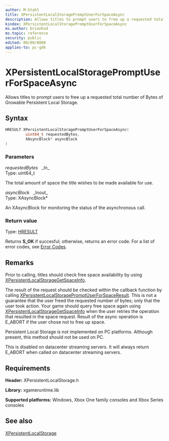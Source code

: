```yaml
---
author: M-Stahl
title: XPersistentLocalStoragePromptUserForSpaceAsync
description: Allows titles to prompt users to free up a requested total number of Bytes of Growable Persistent Local Storage.
kindex: XPersistentLocalStoragePromptUserForSpaceAsync
ms.author: brianhud
ms.topic: reference
security: public
edited: 00/00/0000
applies-to: pc-gdk
---
```


# XPersistentLocalStoragePromptUserForSpaceAsync  

Allows titles to prompt users to free up a requested total number of Bytes of Growable Persistent Local Storage.    

## Syntax  
  
```cpp
HRESULT XPersistentLocalStoragePromptUserForSpaceAsync(  
         uint64_t requestedBytes,  
         XAsyncBlock* asyncBlock  
)  
```  
  
### Parameters  
  
*requestedBytes* &nbsp;&nbsp;\_In\_  
Type: uint64_t  
  
The total amount of space the title wishes to be made available for use.    
  
*asyncBlock* &nbsp;&nbsp;\_Inout\_  
Type: XAsyncBlock*

An XAsyncBlock for monitoring the status of the asynchronous call.
  
  
### Return value
Type: [HRESULT](/openspecs/windows_protocols/ms-erref/0642cb2f-2075-4469-918c-4441e69c548a)  
  
Returns **S_OK** if succesful; otherwise, returns an error code. For a list of error codes, see [Error Codes](../../../errorcodes.md).
    
  
## Remarks  
  
Prior to calling, titles should check free space availability by using [XPersistentLocalStorageGetSpaceInfo](xpersistentlocalstoragegetspaceinfo.md). 

The result of the request should be checked within the callback function by calling [XPersistentLocalStoragePromptUserForSpaceResult](xpersistentlocalstoragepromptuserforspaceresult.md). This is not a guarantee that the user freed the requested number of bytes; only that the user took action. Your game should query free space again using [XPersistentLocalStorageGetSpaceInfo](xpersistentlocalstoragegetspaceinfo.md) when the user retries the operation that resulted in the space request. Result of the async operation is E_ABORT if the user chose not to free up space.

Persistent Local Storage is not implemented on PC platforms.  Although present, this method should not be used on PC.

This is disabled on datacenter streaming servers. It will always return E_ABORT when called on datacenter streaming servers.
  
## Requirements  
  
**Header:** XPersistentLocalStorage.h
  
**Library:** xgameruntime.lib
  
**Supported platforms:** Windows, Xbox One family consoles and Xbox Series consoles 

  
## See also  
[XPersistentLocalStorage](../xpersistentlocalstorage_members.md)  

  
  